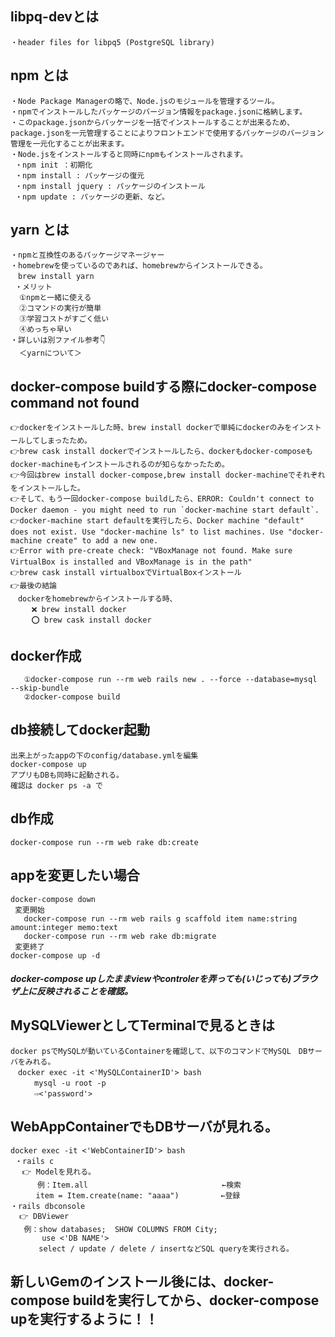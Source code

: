 ## libpq-devとは
```
・header files for libpq5 (PostgreSQL library)
```
## npm とは
```
・Node Package Managerの略で、Node.jsのモジュールを管理するツール。  
・npmでインストールしたパッケージのバージョン情報をpackage.jsonに格納します。  
・このpackage.jsonからパッケージを一括でインストールすることが出来るため、package.jsonを一元管理することによりフロントエンドで使用するパッケージのバージョン管理を一元化することが出来ます。  
・Node.jsをインストールすると同時にnpmもインストールされます。  
 ・npm init ：初期化  
 ・npm install : パッケージの復元  
 ・npm install jquery : パッケージのインストール  
 ・npm update : パッケージの更新、など。
```
## yarn とは
```
・npmと互換性のあるパッケージマネージャー  
・homebrewを使っているのであれば、homebrewからインストールできる。    
　brew install yarn  
 ・メリット  
  ①npmと一緒に使える  
  ②コマンドの実行が簡単  
  ③学習コストがすごく低い  
  ④めっちゃ早い  
・詳しいは別ファイル参考👇  
  ＜yarnについて＞
```

## docker-compose buildする際にdocker-compose command not found
```
👉dockerをインストールした時、brew install dockerで単純にdockerのみをインストールしてしまったため。  
👉brew cask install dockerでインストールしたら、dockerもdocker-composeもdocker-machineもインストールされるのが知らなかったため。  
👉今回はbrew install docker-compose,brew install docker-machineでそれぞれをインストールした。  
👉そして、もう一回docker-compose buildしたら、ERROR: Couldn't connect to Docker daemon - you might need to run `docker-machine start default`.  
👉docker-machine start defaultを実行したら、Docker machine "default" does not exist. Use "docker-machine ls" to list machines. Use "docker-machine create" to add a new one.  
👉Error with pre-create check: "VBoxManage not found. Make sure VirtualBox is installed and VBoxManage is in the path"  
👉brew cask install virtualboxでVirtualBoxインストール  
👉最後の結論  
　dockerをhomebrewからインストールする時、  
   　❌ brew install docker  
   　⭕️ brew cask install docker  
```

## docker作成
```
   ①docker-compose run --rm web rails new . --force --database=mysql --skip-bundle  
   ②docker-compose build
```

## db接続してdocker起動
```
出来上がったappの下のconfig/database.ymlを編集  
docker-compose up  
アプリもDBも同時に起動される。  
確認は docker ps -a で
```

## db作成
```
docker-compose run --rm web rake db:create  
```
## appを変更したい場合
```
docker-compose down  
 変更開始
   docker-compose run --rm web rails g scaffold item name:string amount:integer memo:text  
   docker-compose run --rm web rake db:migrate   
 変更終了
docker-compose up -d
```
##### docker-compose upしたままviewやcontrolerを弄っても(いじっても)ブラウザ上に反映されることを確認。

## MySQLViewerとしてTerminalで見るときは  
```
docker psでMySQLが動いているContainerを確認して、以下のコマンドでMySQL　DBサーバをみれる。
　docker exec -it <'MySQLContainerID'> bash  
  　　mysql -u root -p  
  　　⇨<'password'>  
```   
## WebAppContainerでもDBサーバが見れる。
```
docker exec -it <'WebContainerID'> bash  
 ・rails c  
 　👉 Modelを見れる。  
      例：Item.all　　　　　　　　　　　　　　　　　　←検索  
    　item = Item.create(name: "aaaa") 　　　　　←登録  
・rails dbconsole  
  👉 DBViewer  
   例：show databases;  SHOW COLUMNS FROM City;  
       use <'DB NAME'>    
  　　 select / update / delete / insertなどSQL queryを実行される。  
```

## 新しいGemのインストール後には、docker-compose buildを実行してから、docker-compose upを実行するように！！

